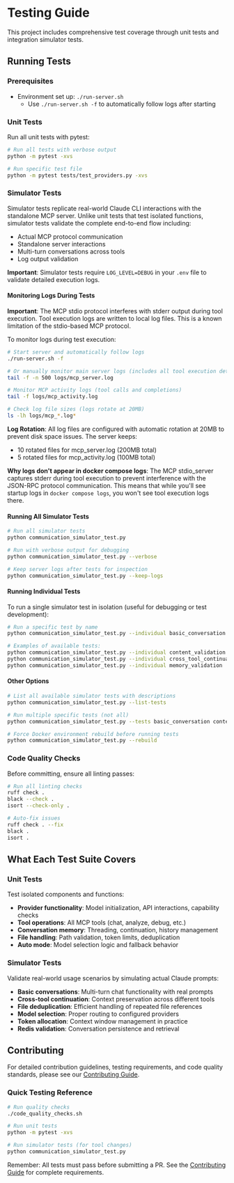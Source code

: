 # Testing Guide

This project includes comprehensive test coverage through unit tests and integration simulator tests.

## Running Tests

### Prerequisites
- Environment set up: `./run-server.sh`
  - Use `./run-server.sh -f` to automatically follow logs after starting

### Unit Tests

Run all unit tests with pytest:
```bash
# Run all tests with verbose output
python -m pytest -xvs

# Run specific test file
python -m pytest tests/test_providers.py -xvs
```

### Simulator Tests

Simulator tests replicate real-world Claude CLI interactions with the standalone MCP server. Unlike unit tests that test isolated functions, simulator tests validate the complete end-to-end flow including:
- Actual MCP protocol communication
- Standalone server interactions
- Multi-turn conversations across tools
- Log output validation

**Important**: Simulator tests require `LOG_LEVEL=DEBUG` in your `.env` file to validate detailed execution logs.

#### Monitoring Logs During Tests

**Important**: The MCP stdio protocol interferes with stderr output during tool execution. Tool execution logs are written to local log files. This is a known limitation of the stdio-based MCP protocol.

To monitor logs during test execution:

```bash
# Start server and automatically follow logs
./run-server.sh -f

# Or manually monitor main server logs (includes all tool execution details)
tail -f -n 500 logs/mcp_server.log

# Monitor MCP activity logs (tool calls and completions)  
tail -f logs/mcp_activity.log

# Check log file sizes (logs rotate at 20MB)
ls -lh logs/mcp_*.log*
```

**Log Rotation**: All log files are configured with automatic rotation at 20MB to prevent disk space issues. The server keeps:
- 10 rotated files for mcp_server.log (200MB total)
- 5 rotated files for mcp_activity.log (100MB total)

**Why logs don't appear in docker compose logs**: The MCP stdio_server captures stderr during tool execution to prevent interference with the JSON-RPC protocol communication. This means that while you'll see startup logs in `docker compose logs`, you won't see tool execution logs there.

#### Running All Simulator Tests
```bash
# Run all simulator tests
python communication_simulator_test.py

# Run with verbose output for debugging
python communication_simulator_test.py --verbose

# Keep server logs after tests for inspection
python communication_simulator_test.py --keep-logs
```

#### Running Individual Tests
To run a single simulator test in isolation (useful for debugging or test development):

```bash
# Run a specific test by name
python communication_simulator_test.py --individual basic_conversation

# Examples of available tests:
python communication_simulator_test.py --individual content_validation
python communication_simulator_test.py --individual cross_tool_continuation
python communication_simulator_test.py --individual memory_validation
```

#### Other Options
```bash
# List all available simulator tests with descriptions
python communication_simulator_test.py --list-tests

# Run multiple specific tests (not all)
python communication_simulator_test.py --tests basic_conversation content_validation

# Force Docker environment rebuild before running tests
python communication_simulator_test.py --rebuild
```

### Code Quality Checks

Before committing, ensure all linting passes:
```bash
# Run all linting checks
ruff check .
black --check .
isort --check-only .

# Auto-fix issues
ruff check . --fix
black .
isort .
```

## What Each Test Suite Covers

### Unit Tests
Test isolated components and functions:
- **Provider functionality**: Model initialization, API interactions, capability checks
- **Tool operations**: All MCP tools (chat, analyze, debug, etc.)
- **Conversation memory**: Threading, continuation, history management
- **File handling**: Path validation, token limits, deduplication
- **Auto mode**: Model selection logic and fallback behavior

### Simulator Tests
Validate real-world usage scenarios by simulating actual Claude prompts:
- **Basic conversations**: Multi-turn chat functionality with real prompts
- **Cross-tool continuation**: Context preservation across different tools
- **File deduplication**: Efficient handling of repeated file references
- **Model selection**: Proper routing to configured providers
- **Token allocation**: Context window management in practice
- **Redis validation**: Conversation persistence and retrieval

## Contributing

For detailed contribution guidelines, testing requirements, and code quality standards, please see our [Contributing Guide](./contributions.md).

### Quick Testing Reference

```bash
# Run quality checks
./code_quality_checks.sh

# Run unit tests
python -m pytest -xvs

# Run simulator tests (for tool changes)
python communication_simulator_test.py
```

Remember: All tests must pass before submitting a PR. See the [Contributing Guide](./contributions.md) for complete requirements.